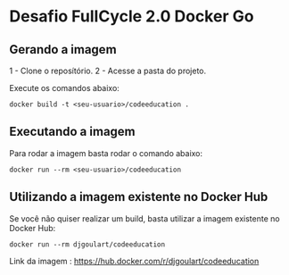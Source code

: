 # Desafio FullCycle 2.0 Docker Go

## Gerando a imagem
1 - Clone o reposítório.
2 - Acesse a pasta do projeto.

Execute os comandos abaixo:
```
docker build -t <seu-usuario>/codeeducation .
```

## Executando a imagem
Para rodar a imagem basta rodar o comando abaixo:
```
docker run --rm <seu-usuario>/codeeducation
```

## Utilizando a imagem existente no Docker Hub

Se você não quiser realizar um build, basta utilizar a imagem existente no Docker Hub:

```
docker run --rm djgoulart/codeeducation
```
Link da imagem : https://hub.docker.com/r/djgoulart/codeeducation